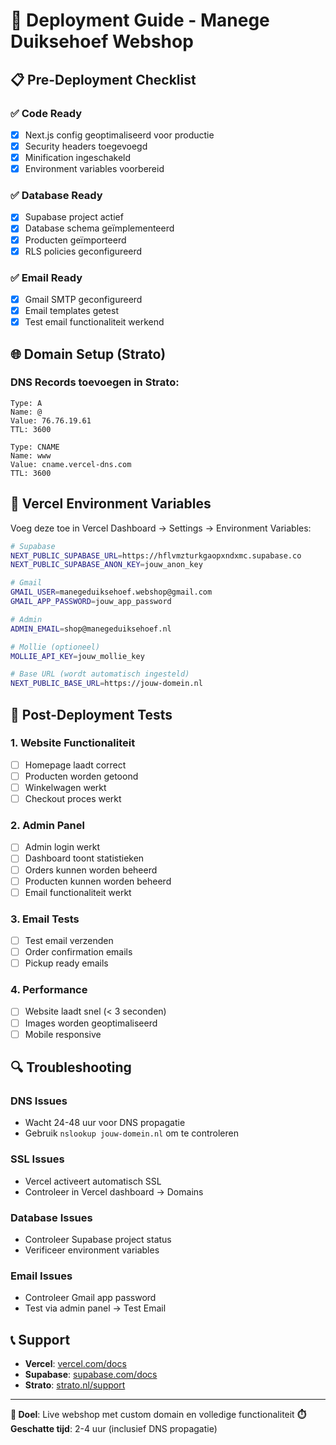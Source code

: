 # 🚀 Deployment Guide - Manege Duiksehoef Webshop

## 📋 Pre-Deployment Checklist

### ✅ Code Ready
- [x] Next.js config geoptimaliseerd voor productie
- [x] Security headers toegevoegd
- [x] Minification ingeschakeld
- [x] Environment variables voorbereid

### ✅ Database Ready
- [x] Supabase project actief
- [x] Database schema geïmplementeerd
- [x] Producten geïmporteerd
- [x] RLS policies geconfigureerd

### ✅ Email Ready
- [x] Gmail SMTP geconfigureerd
- [x] Email templates getest
- [x] Test email functionaliteit werkend

## 🌐 Domain Setup (Strato)

### DNS Records toevoegen in Strato:
```
Type: A
Name: @
Value: 76.76.19.61
TTL: 3600

Type: CNAME  
Name: www
Value: cname.vercel-dns.com
TTL: 3600
```

## 🔧 Vercel Environment Variables

Voeg deze toe in Vercel Dashboard → Settings → Environment Variables:

```bash
# Supabase
NEXT_PUBLIC_SUPABASE_URL=https://hflvmzturkgaopxndxmc.supabase.co
NEXT_PUBLIC_SUPABASE_ANON_KEY=jouw_anon_key

# Gmail
GMAIL_USER=manegeduiksehoef.webshop@gmail.com
GMAIL_APP_PASSWORD=jouw_app_password

# Admin
ADMIN_EMAIL=shop@manegeduiksehoef.nl

# Mollie (optioneel)
MOLLIE_API_KEY=jouw_mollie_key

# Base URL (wordt automatisch ingesteld)
NEXT_PUBLIC_BASE_URL=https://jouw-domein.nl
```

## 📱 Post-Deployment Tests

### 1. Website Functionaliteit
- [ ] Homepage laadt correct
- [ ] Producten worden getoond
- [ ] Winkelwagen werkt
- [ ] Checkout proces werkt

### 2. Admin Panel
- [ ] Admin login werkt
- [ ] Dashboard toont statistieken
- [ ] Orders kunnen worden beheerd
- [ ] Producten kunnen worden beheerd
- [ ] Email functionaliteit werkt

### 3. Email Tests
- [ ] Test email verzenden
- [ ] Order confirmation emails
- [ ] Pickup ready emails

### 4. Performance
- [ ] Website laadt snel (< 3 seconden)
- [ ] Images worden geoptimaliseerd
- [ ] Mobile responsive

## 🔍 Troubleshooting

### DNS Issues
- Wacht 24-48 uur voor DNS propagatie
- Gebruik `nslookup jouw-domein.nl` om te controleren

### SSL Issues
- Vercel activeert automatisch SSL
- Controleer in Vercel dashboard → Domains

### Database Issues
- Controleer Supabase project status
- Verificeer environment variables

### Email Issues
- Controleer Gmail app password
- Test via admin panel → Test Email

## 📞 Support

- **Vercel**: [vercel.com/docs](https://vercel.com/docs)
- **Supabase**: [supabase.com/docs](https://supabase.com/docs)
- **Strato**: [strato.nl/support](https://strato.nl/support)

---

**🎯 Doel**: Live webshop met custom domain en volledige functionaliteit
**⏱️ Geschatte tijd**: 2-4 uur (inclusief DNS propagatie)
